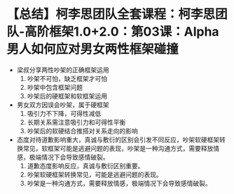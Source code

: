 # 【总结】柯李思团队全套课程：柯李思团队-高阶框架1.0+2.0：第03课：Alpha男人如何应对男女两性框架碰撞

-   梁叔分享两性吵架的正确框架运用
    1.  吵架不可怕，缺乏框架才可怕
    2.  吵架中包含框架问题
    3.  吵架后的硬框架和软框架运用
-   男女双方因误会吵架，属于硬框架
    1.  吸引力不下降，可得性减低
    2.  长期关系需注意吸引力和可得性平衡
    3.  吵架后的软硬结合推搭对关系走向的影响
-   态度对待道歉影响重大，真诚与敷衍的区别会引发不同反应，吵架软硬框架转换常见，软框架可能是逃避问题的表现，吵架是一种沟通方式，需要释放情感，极端情况下会导致感情破裂。
    1.  道歉态度影响反应，真诚与敷衍区别重要。
    2.  吵架软硬框架转换常见，可能是逃避问题的表现。
    3.  吵架是一种沟通方式，需要释放情感，极端情况下会导致感情破裂。